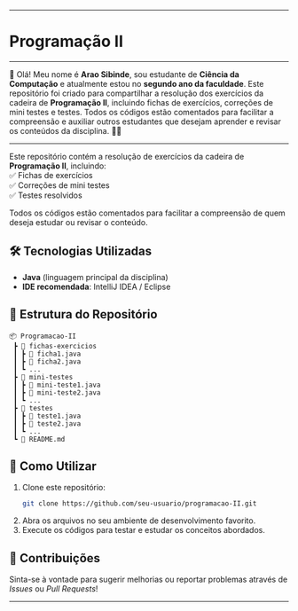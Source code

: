 
---

#  Programação II 

---

👋 Olá! Meu nome é **Arao Sibinde**, sou estudante de **Ciência da Computação** e atualmente estou no **segundo ano da faculdade**. 
Este repositório foi criado para compartilhar a resolução dos exercícios da cadeira de **Programação II**, incluindo fichas de exercícios, correções 
de mini testes e testes. Todos os códigos estão comentados para facilitar a compreensão e auxiliar outros estudantes que desejam aprender e revisar os conteúdos da disciplina. 🚀✨

---

Este repositório contém a resolução de exercícios da cadeira de **Programação II**, incluindo:  
✅ Fichas de exercícios  
✅ Correções de mini testes  
✅ Testes resolvidos

Todos os códigos estão comentados para facilitar a compreensão de quem deseja estudar ou revisar o conteúdo.

## 🛠️ Tecnologias Utilizadas
- **Java** (linguagem principal da disciplina)
- **IDE recomendada**: IntelliJ IDEA / Eclipse

## 📂 Estrutura do Repositório
```
📦 Programacao-II
 ┣ 📂 fichas-exercicios
 ┃ ┣ 📜 ficha1.java
 ┃ ┣ 📜 ficha2.java
 ┃ ┗ ...
 ┣ 📂 mini-testes
 ┃ ┣ 📜 mini-teste1.java
 ┃ ┣ 📜 mini-teste2.java
 ┃ ┗ ...
 ┣ 📂 testes
 ┃ ┣ 📜 teste1.java
 ┃ ┣ 📜 teste2.java
 ┃ ┗ ...
 ┗ 📜 README.md
```

## 📝 Como Utilizar
1. Clone este repositório:
   ```bash
   git clone https://github.com/seu-usuario/programacao-II.git
   ```
2. Abra os arquivos no seu ambiente de desenvolvimento favorito.
3. Execute os códigos para testar e estudar os conceitos abordados.

## 🤝 Contribuições
Sinta-se à vontade para sugerir melhorias ou reportar problemas através de *Issues* ou *Pull Requests*!

---
